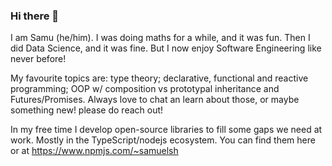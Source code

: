 ### Hi there 👋

I am Samu (he/him). I was doing maths for a while, and it was fun. Then I did Data Science, and it was fine. But I now enjoy Software Engineering like never before!

My favourite topics are: type theory; declarative, functional and reactive programming; OOP w/ composition vs prototypal inheritance and Futures/Promises. Always love to chat an learn about those, or maybe something new! please do reach out!

In my free time I develop open-source libraries to fill some gaps we need at work. Mostly in the TypeScript/nodejs ecosystem. You can find them here or at https://www.npmjs.com/~samuelsh
